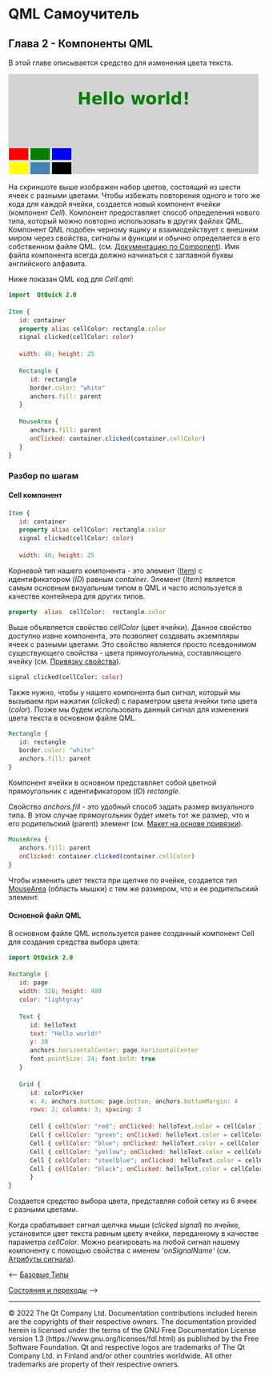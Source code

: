 
# QML Самоучитель
## Глава 2 - Компоненты QML

В этой главе описывается средство для изменения цвета текста.

![](https://github.com/SlimRG/QML-Tutorial/blob/main/declarative-tutorial2.png)

На скриншоте выше изображен набор цветов, состоящий из шести ячеек с разными цветами. Чтобы избежать повторения одного и того же кода для каждой ячейки, создается новый компонент ячейки (компонент *Cell*). Компонент предоставляет способ определения нового типа, который можно повторно использовать в других файлах QML. Компонент QML подобен черному ящику и взаимодействует с внешним миром через свойства, сигналы и функции и обычно определяется в его собственном файле QML. (см. [Документацию по Component](https://doc.qt.io/qt-6/qml-qtqml-component.html)). Имя файла компонента всегда должно начинаться с заглавной буквы английского алфавита.

Ниже показан QML код для *Cell.qml*:
```QML
import  QtQuick 2.0
  
Item {
   id: container
   property alias cellColor: rectangle.color
   signal clicked(cellColor: color)

   width: 40; height: 25

   Rectangle {
      id: rectangle
      border.color: "white"
      anchors.fill: parent
   }

   MouseArea {
      anchors.fill: parent
      onClicked: container.clicked(container.cellColor)
   }
}
```
### Разбор по шагам
#### Cell компонент
```QML
Item {
   id: container
   property alias cellColor: rectangle.color
   signal clicked(cellColor: color)

   width: 40; height: 25
```

Корневой тип нашего компонента - это элемент ([Item](https://doc.qt.io/qt-6/qml-qtquick-item.html)) с идентификатором (*ID*) равным *container*. Элемент (*Item*) является самым основным визуальным типом в QML и часто используется в качестве контейнера для других типов.

```QML
property  alias  cellColor:  rectangle.color
```
Выше объявляется свойство *cellColor* (цвет ячейки). Данное свойство доступно извне компонента, это позволяет создавать экземпляры ячеек с разными цветами. Это свойство является просто псевдонимом существующего свойства - цвета прямоугольника, составляющего ячейку (см. [Привязку свойства](https://doc.qt.io/qt-6/qtqml-syntax-propertybinding.html)).

```QML
signal clicked(cellColor: color)
```
Также нужно, чтобы у нашего компонента был сигнал, который мы вызываем при нажатии (*clicked*) с параметром цвета ячейки типа цвета (*color*). Позже мы будем использовать данный сигнал для изменения цвета текста в основном файле QML.

```QML
Rectangle {
   id: rectangle
   border.color: "white"
   anchors.fill: parent
}
```
Компонент ячейки в основном представляет собой цветной прямоугольник с идентификатором (*ID*) *rectangle*.

Свойство *anchors.fill* - это удобный способ задать размер визуального типа. В этом случае прямоугольник будет иметь тот же размер, что и его родительский (parent) элемент (см. [Макет на основе привязки](https://doc.qt.io/qt-6/qtquick-positioning-anchors.html)).

```QML
MouseArea {
   anchors.fill: parent
   onClicked: container.clicked(container.cellColor)
}
```

Чтобы изменить цвет текста при щелчке по ячейке, создается тип [MouseArea](https://doc.qt.io/qt-6/qml-qtquick-mousearea.html) (область мышки) с тем же размером, что и ее родительский элемент.

#### Основной файл QML
В основном файле QML используется ранее созданный компонент Cell для создания средства выбора цвета:

```QML
import QtQuick 2.0

Rectangle {
   id: page
   width: 320; height: 480
   color: "lightgray"
   
   Text {
      id: helloText
      text: "Hello world!"  
      y: 30
      anchors.horizontalCenter: page.horizontalCenter
      font.pointSize: 24; font.bold: true
   }

   Grid {
      id: colorPicker
      x: 4; anchors.bottom: page.bottom; anchors.bottomMargin: 4
      rows: 2; columns: 3; spacing: 3

      Cell { cellColor: "red"; onClicked: helloText.color = cellColor }
      Cell { cellColor: "green"; onClicked: helloText.color = cellColor }
      Cell { cellColor: "blue"; onClicked: helloText.color = cellColor }
      Cell { cellColor: "yellow"; onClicked: helloText.color = cellColor }
      Cell { cellColor: "steelblue"; onClicked: helloText.color = cellColor }
      Cell { cellColor: "black"; onClicked: helloText.color = cellColor }
      }
}
```

Создается средство выбора цвета, представляя собой сетку из 6 ячеек с разными цветами.

Когда срабатывает сигнал щелчка мыши (*clicked signal*) по ячейке, установится цвет текста равным цвету ячейки, переданному в качестве параметра *cellColor*.  Можно реагировать на любой сигнал нашему компоненту с помощью свойства с именем *'onSignalName'* (см. [Атрибуты сигнала](https://doc.qt.io/qt-6/qtqml-syntax-objectattributes.html#signal-attributes)).

<-- [Базовые Типы](https://github.com/SlimRG/QML-Tutorial/blob/main/qml-tutorial1.md "Базовые Типы")  

[Состояния и переходы](https://github.com/SlimRG/QML-Tutorial/blob/main/qml-tutorial3.md "Состояния и переходы") -->

<hr/>
© 2022 The Qt Company Ltd. Documentation contributions included herein are the copyrights of their respective owners. The documentation provided herein is licensed under the terms of the GNU Free Documentation License version 1.3 (https://www.gnu.org/licenses/fdl.html) as published by the Free Software Foundation. Qt and respective logos are trademarks of The Qt Company Ltd. in Finland and/or other countries worldwide. All other trademarks are property of their respective owners.

